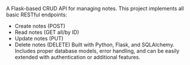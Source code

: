 A Flask-based CRUD API for managing notes. This project implements all basic RESTful endpoints:
- Create notes (POST)
- Read notes (GET all/by ID)
- Update notes (PUT)
- Delete notes (DELETE)
Built with Python, Flask, and SQLAlchemy. Includes proper database models, error handling, and can be easily extended with authentication or additional features.
